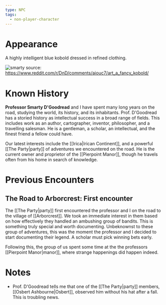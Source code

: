 ```yaml
---
type: NPC
tags:
  - non-player-character
---
```

# Appearance
A highly intelligent blue kobold dressed in refined clothing.

![smarty](smarty-dgoodread-artists-rendition.webp)
source: https://www.reddit.com/r/DnD/comments/aiouc7/art_a_fancy_kobold/
# Known History
**Professor Smarty D'Goodread** and I have spent many long years on the road, studying the world, its history, and its inhabitants. Prof. D'Goodread has a storied history as intellectual success in a broad range of fields. This includes work as an author, cartographer, inventor, philosopher, and a travelling salesman. He is a gentleman, a scholar, an intellectual, and the finest friend a fellow could have.

Our latest interests include the [[Irica|Irican Continent]], and a powerful [[The Party|party]] of adventures we encountered on the road. He is the current owner and proprietor of the [[Pierpoint Manor]], though he travels often from his home in search of knowledge. 

# Previous Encounters

## The Road to Arborcrest: First encounter
The [[The Party|party]] first encountered the professor and I on the road to the village of [[Arborcrest]]. We took an immediate interest in them based on how effectively they handled an ambushing group of bandits. This is something truly special and worth documenting. Unbeknownst to these group of adventures, this was the moment the professor and I decided to start documenting their legend. A scholar must pick winning bets early.

Following this, the group of us spent some time at the the professors [[Pierpoint Manor|manor]], where strange happenings did happen indeed. 

# Notes
- Prof. D'Goodread tells me that one of the [[The Party|party]] members, [[Osbert Ashbourne|Osbert]], observed him without his hat after a fall. This is troubling news. 
